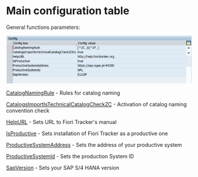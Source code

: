# Main configuration table 

General functions parameters:

![](res/modify_config.png)

[CatalogNamingRule](/conf/CatalogNamingRule.md) - Rules for catalog naming

[CatalogsImportIsTechnicalCatalogCheckZC](/conf/CatalogsImportIsTechnicalCatalogCheckZC.md) - Activation of catalog naming convention check

[HelpURL](/conf/HelpURL.md) - Sets URL to Fiori Tracker's manual

[IsProductive](/conf/IsProductive.md) - Sets installation of Fiori Tracker as a productive one

[ProductiveSystemAddress](/conf/ProductiveSystemAddress.md) - Sets the address of your productive system

[ProductiveSystemId](/conf/ProductiveSystemId.md) - Sets the production System ID

[SapVersion](/conf/SapVersion.md) - Sets your SAP S/4 HANA version
